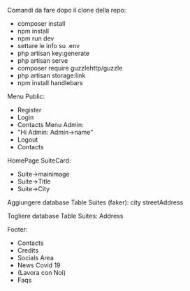 
  Comandi da fare dopo il clone della repo:
  - composer install
  - npm install
  - npm run dev
  - settare le info su .env
  - php artisan key:generate
  - php artisan serve
  - composer require guzzlehttp/guzzle
  - php artisan storage:link
  - npm install handlebars

  Menu Public:
  - Register
  - Login
  - Contacts
  Menu Admin:
  - "Hi Admin: Admin->name"
  - Logout
  - Contacts

  HomePage SuiteCard:
  - Suite->mainimage
  - Suite->Title
  - Suite->City

  Aggiungere database Table Suites (faker):
  city
  streetAddress

  Togliere database Table Suites:
  Address

  Footer:
  - Contacts
  - Credits
  - Socials Area
  - News Covid 19
  - (Lavora con Noi)
  - Faqs

